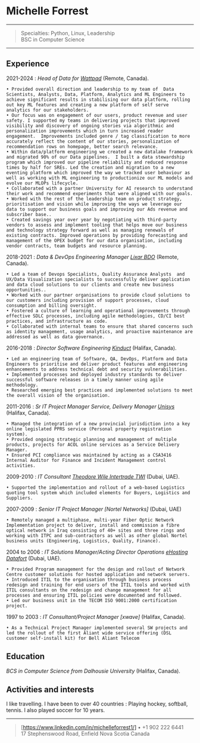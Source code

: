 Michelle Forrest
================

----

>  Specialties:  Python, Linux, Leadership\
>  BSC in Computer Science 

----

Experience
----------

2021-2024
:   *Head of Data for [Wattpad](https://www.wattpad.com/)* (Remote, Canada).
    
	• Provided overall direction and leadership to my team of  Data Scientists, Analysts, Data, Platform, Analytics and ML Engineers to achieve significant results in stabilising our data platform, rolling out key ML features and creating a new platform of self serve analytics for our stakeholders.
	• Our focus was on engagement of our users, product revenue and user safety. I supported my teams in delivering projects that improved visibility and discovery of ongoing stories via algorithmic and personalization improvements which in turn increased reader engagement.  Improvements included genre / tag classification to more accurately reflect the content of our stories, personalization of recommendation rows on homepage, better search relevance. 
	• Within data/platform engineering we created a new datalake framework and migrated 90% of our Data pipelines.  I built a data stewardship program which improved our pipeline reliability and reduced response times by half for SREs. Led the creation and migration to a new eventing platform which improved the way we tracked user behaviour as well as working with ML engineering to productionize our ML models and evolve our MLOPs lifecycle.
	• Collaborated with a partner University for AI research to understand their work and recommend experiments that were aligned with our goals.
	• Worked with the rest of the leadership team on product strategy, prioritisation and vision while improving the ways we leverage our data to support our business goals and improving our Ads revenue and subscriber base..
	• Created savings year over year by negotiating with third-party vendors to assess and implement tooling that helps move our business and technology strategy forward as well as managing renewals of existing contracts. Improved operations by providing forecasting and management of the OPEX budget for our data organisation, including vendor contracts, team budgets and resource planning. 

2018-2021
:   *Data & DevOps Engineering Manager [Lixar BDO](https://www.bdo.ca/)* (Remote, Canada).

   	• Led a team of Devops Specialists, Quality Assurance Analysts  and UX/Data Visualization specialists to successfully deliver application and data cloud solutions to our clients and create new business opportunities.. 
	• Worked with our partner organisations to provide cloud solutions to our customers including provision of support processes, cloud consumption and billing oversight.
	• Fostered a culture of learning and operational improvements through effective SDLC processes, including agile methodologies, CD/CI best practices, and infrastructure as code. 
	• Collaborated with internal teams to ensure that shared concerns such as identity management, usage analytics, and proactive maintenance are addressed as well as data governance. 

2016-2018 
:   *Director Software Engineering [Kinduct](https://www.movella.com/products/kinduct)* (Halifax, Canada).

  	• Led an engineering team of Software, QA, DevOps, Platform and Data Engineers to prioritise and deliver product features and engineering enhancements to address technical debt and security vulnerabilities.
	• Implemented processes and deployed industry standards to deliver successful software releases in a timely manner using agile methodology. 
	• Researched emerging best practices and implemented solutions to meet the overall vision of the organisation. 

2011-2016 
:   *Sr IT Project Manager Service, Delivery Manager [Unisys](https://www.unisys.com)* (Halifax, Canada).

  	• Managed the integration of a new provincial jurisdiction into a key online legislated PPRS service (Personal property registration system). 
	• Provided ongoing strategic planning and management of multiple products, projects for ACOL online services as a Service Delivery Manager.  
	• Ensured PCI compliance was maintained by acting as a CSA3416 Internal Auditor for Finance and Incident Management control activities.

2009-2010
:    *IT Consultant [Theodore Wile Intertrade TWI](https://twipv.com)* (Dubai, UAE). 

	• Supported the implementation and rollout of a web-based Logistics quoting tool system which included elements for Buyers, Logistics and Suppliers.  

2007-2009 
:    *Senior IT Project Manager [Nortel Networks]* (Dubai, UAE)  
	 
	• Remotely managed a multiphase, multi-year Fiber Optic Network Implementation project to deliver, install and commission a fibre optical network in Iraq consisting of 40+ sites and three rings and working with ITPC and sub-contractors as well as other global Nortel business units (Engineering, Logistics, Quality, Finance). 

2004 to 2006
:    *IT Solutions Manager/Acting Director Operations [eHosting Datafort](https://www.ehdf.com/)* (Dubai, UAE).  
	  
	• Provided Program management for the design and rollout of Network Centre customer solutions for hosted application and network servers. 
	• Introduced ITIL to the organisation through business process redesign and training for end users of the ITIL tools and worked with ITIL consultants on the redesign and change management for all processes and ensuring ITIL policies were documented and followed. 
	• Led our business unit in the TECOM ISO 9001:2000 certification project.  

1997 to 2003 
:    *IT Consultant/Project Manager [xwave]* (Halifax, Canada). 

	• As a Technical Project Manager implemented several SW projects and led the rollout of the first Aliant wide service offering (DSL customer self-install kit) for Bell Aliant Telecom 

Education
---------

*BCS in Computer Science from Dalhousie University* (Halifax, Canada).

Activities and interests
------------------------
I like travelling. I have been to over 40 countries
:   Playing hockey, softball, tennis. I also played soccer for 10 years.

----

> [https://www.linkedin.com/in/michelleforrest1/] • +1 902 222 6441 \
>  17 Stephenswood Road, Enfield Nova Scotia Canada
